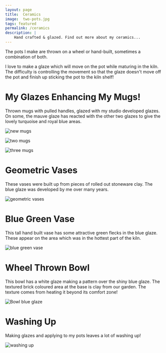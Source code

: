 ```yaml
---
layout: page
title:  Ceramics
image:  two-pots.jpg
tags: featured
permalink: /ceramics
description: |
    Hand crafted & glazed. Find out more about my ceramics...
---
```

The pots I make are thrown on a wheel or hand-built, sometimes a combination of both.

I love to make a glaze which will move on the pot while maturing in the kiln. The difficulty is controlling the movement so that the glaze doesn't move off the pot and finish up sticking the pot to the kiln shelf!

# My Glazes Enhancing My Mugs!

Thrown mugs with pulled handles, glazed with my studio developed glazes. On some, the mauve glaze has reacted with the other two glazes to give the lovely turquoise and royal blue areas.

![new mugs](/images/New-Mugs.jpg)

![two mugs](/images/Two-Mugs.jpg)

![three mugs](/images/Mug-Group.jpg)

# Geometric Vases

These vases were built up from pieces of rolled out stoneware clay.
The blue glaze was developed by me over many years.

![geometric vases](/images/Geometric-Vases.JPG)

# Blue Green Vase

This tall hand built vase has some attractive green flecks in the blue glaze. 
These appear on the area which was in the hottest part of the kiln. 

![blue green vase](/images/Blue-Green-Vase.jpg)

# Wheel Thrown Bowl

This bowl has a white glaze making a pattern over the shiny blue glaze. 
The textured brick coloured area at the base is clay from our garden. The texture comes from heating it beyond its comfort zone!

![Bowl blue glaze](/images/Bowl-blue-glaze.jpg)

# Washing Up

Making glazes and applying to my pots leaves a lot of washing up!

![washing up](/images/Washing-Up.jpg)


